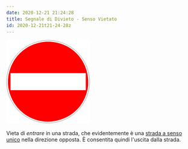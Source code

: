 ```yaml
---
date: 2020-12-21 21:24:28
title: Segnale di Divieto - Senso Vietato
id: 2020-12-21t21-24-28z
---
```


![cerchio rosso con linea orizzontale bianca](./images/senso-vietato.png)

Vieta di _entrare_ in una strada, che evidentemente è una
[strada a senso unico](./2020-12-19t15-20-00z.md) nella direzione opposta. È
consentita quindi l'uscita dalla strada.
